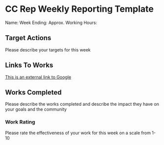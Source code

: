 # CC Rep Weekly Reporting Template

Name: 
Week Ending: 
Approx. Working Hours: 

## Target Actions

Please describe your targets for this week

## Links To Works

[This is an external link to Google](https://google.com/)

## Works Completed

Please describe the works completed and describe the impact they have on your goals and the community

### Work Rating

Please rate the effectiveness of your work for this week on a scale from 1-10
